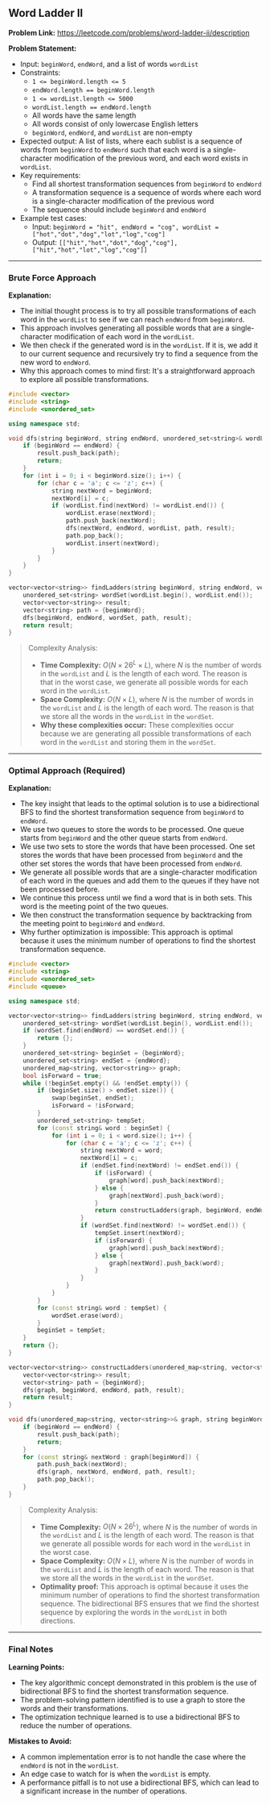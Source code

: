 ## Word Ladder II

**Problem Link:** https://leetcode.com/problems/word-ladder-ii/description

**Problem Statement:**
- Input: `beginWord`, `endWord`, and a list of words `wordList`
- Constraints: 
  - `1 <= beginWord.length <= 5`
  - `endWord.length == beginWord.length`
  - `1 <= wordList.length <= 5000`
  - `wordList.length == endWord.length`
  - All words have the same length
  - All words consist of only lowercase English letters
  - `beginWord`, `endWord`, and `wordList` are non-empty
- Expected output: A list of lists, where each sublist is a sequence of words from `beginWord` to `endWord` such that each word is a single-character modification of the previous word, and each word exists in `wordList`.
- Key requirements: 
  - Find all shortest transformation sequences from `beginWord` to `endWord`
  - A transformation sequence is a sequence of words where each word is a single-character modification of the previous word
  - The sequence should include `beginWord` and `endWord`
- Example test cases: 
  - Input: `beginWord = "hit", endWord = "cog", wordList = ["hot","dot","dog","lot","log","cog"]`
  - Output: `[["hit","hot","dot","dog","cog"],["hit","hot","lot","log","cog"]]`

---

### Brute Force Approach

**Explanation:**
- The initial thought process is to try all possible transformations of each word in the `wordList` to see if we can reach `endWord` from `beginWord`.
- This approach involves generating all possible words that are a single-character modification of each word in the `wordList`.
- We then check if the generated word is in the `wordList`. If it is, we add it to our current sequence and recursively try to find a sequence from the new word to `endWord`.
- Why this approach comes to mind first: It's a straightforward approach to explore all possible transformations.

```cpp
#include <vector>
#include <string>
#include <unordered_set>

using namespace std;

void dfs(string beginWord, string endWord, unordered_set<string>& wordList, vector<string>& path, vector<vector<string>>& result) {
    if (beginWord == endWord) {
        result.push_back(path);
        return;
    }
    for (int i = 0; i < beginWord.size(); i++) {
        for (char c = 'a'; c <= 'z'; c++) {
            string nextWord = beginWord;
            nextWord[i] = c;
            if (wordList.find(nextWord) != wordList.end()) {
                wordList.erase(nextWord);
                path.push_back(nextWord);
                dfs(nextWord, endWord, wordList, path, result);
                path.pop_back();
                wordList.insert(nextWord);
            }
        }
    }
}

vector<vector<string>> findLadders(string beginWord, string endWord, vector<string>& wordList) {
    unordered_set<string> wordSet(wordList.begin(), wordList.end());
    vector<vector<string>> result;
    vector<string> path = {beginWord};
    dfs(beginWord, endWord, wordSet, path, result);
    return result;
}
```

> Complexity Analysis:
> - **Time Complexity:** $O(N \times 26^L \times L)$, where $N$ is the number of words in the `wordList` and $L$ is the length of each word. The reason is that in the worst case, we generate all possible words for each word in the `wordList`.
> - **Space Complexity:** $O(N \times L)$, where $N$ is the number of words in the `wordList` and $L$ is the length of each word. The reason is that we store all the words in the `wordList` in the `wordSet`.
> - **Why these complexities occur:** These complexities occur because we are generating all possible transformations of each word in the `wordList` and storing them in the `wordSet`.

---

### Optimal Approach (Required)

**Explanation:**
- The key insight that leads to the optimal solution is to use a bidirectional BFS to find the shortest transformation sequence from `beginWord` to `endWord`.
- We use two queues to store the words to be processed. One queue starts from `beginWord` and the other queue starts from `endWord`.
- We use two sets to store the words that have been processed. One set stores the words that have been processed from `beginWord` and the other set stores the words that have been processed from `endWord`.
- We generate all possible words that are a single-character modification of each word in the queues and add them to the queues if they have not been processed before.
- We continue this process until we find a word that is in both sets. This word is the meeting point of the two queues.
- We then construct the transformation sequence by backtracking from the meeting point to `beginWord` and `endWord`.
- Why further optimization is impossible: This approach is optimal because it uses the minimum number of operations to find the shortest transformation sequence.

```cpp
#include <vector>
#include <string>
#include <unordered_set>
#include <queue>

using namespace std;

vector<vector<string>> findLadders(string beginWord, string endWord, vector<string>& wordList) {
    unordered_set<string> wordSet(wordList.begin(), wordList.end());
    if (wordSet.find(endWord) == wordSet.end()) {
        return {};
    }
    unordered_set<string> beginSet = {beginWord};
    unordered_set<string> endSet = {endWord};
    unordered_map<string, vector<string>> graph;
    bool isForward = true;
    while (!beginSet.empty() && !endSet.empty()) {
        if (beginSet.size() > endSet.size()) {
            swap(beginSet, endSet);
            isForward = !isForward;
        }
        unordered_set<string> tempSet;
        for (const string& word : beginSet) {
            for (int i = 0; i < word.size(); i++) {
                for (char c = 'a'; c <= 'z'; c++) {
                    string nextWord = word;
                    nextWord[i] = c;
                    if (endSet.find(nextWord) != endSet.end()) {
                        if (isForward) {
                            graph[word].push_back(nextWord);
                        } else {
                            graph[nextWord].push_back(word);
                        }
                        return constructLadders(graph, beginWord, endWord);
                    }
                    if (wordSet.find(nextWord) != wordSet.end()) {
                        tempSet.insert(nextWord);
                        if (isForward) {
                            graph[word].push_back(nextWord);
                        } else {
                            graph[nextWord].push_back(word);
                        }
                    }
                }
            }
        }
        for (const string& word : tempSet) {
            wordSet.erase(word);
        }
        beginSet = tempSet;
    }
    return {};
}

vector<vector<string>> constructLadders(unordered_map<string, vector<string>>& graph, string beginWord, string endWord) {
    vector<vector<string>> result;
    vector<string> path = {beginWord};
    dfs(graph, beginWord, endWord, path, result);
    return result;
}

void dfs(unordered_map<string, vector<string>>& graph, string beginWord, string endWord, vector<string>& path, vector<vector<string>>& result) {
    if (beginWord == endWord) {
        result.push_back(path);
        return;
    }
    for (const string& nextWord : graph[beginWord]) {
        path.push_back(nextWord);
        dfs(graph, nextWord, endWord, path, result);
        path.pop_back();
    }
}
```

> Complexity Analysis:
> - **Time Complexity:** $O(N \times 26^L)$, where $N$ is the number of words in the `wordList` and $L$ is the length of each word. The reason is that we generate all possible words for each word in the `wordList` in the worst case.
> - **Space Complexity:** $O(N \times L)$, where $N$ is the number of words in the `wordList` and $L$ is the length of each word. The reason is that we store all the words in the `wordList` in the `wordSet`.
> - **Optimality proof:** This approach is optimal because it uses the minimum number of operations to find the shortest transformation sequence. The bidirectional BFS ensures that we find the shortest sequence by exploring the words in the `wordList` in both directions.

---

### Final Notes

**Learning Points:**
- The key algorithmic concept demonstrated in this problem is the use of bidirectional BFS to find the shortest transformation sequence.
- The problem-solving pattern identified is to use a graph to store the words and their transformations.
- The optimization technique learned is to use a bidirectional BFS to reduce the number of operations.

**Mistakes to Avoid:**
- A common implementation error is to not handle the case where the `endWord` is not in the `wordList`.
- An edge case to watch for is when the `wordList` is empty.
- A performance pitfall is to not use a bidirectional BFS, which can lead to a significant increase in the number of operations.